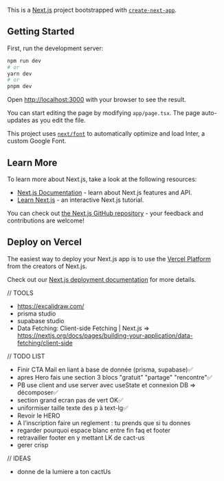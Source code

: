 This is a [Next.js](https://nextjs.org/) project bootstrapped with [`create-next-app`](https://github.com/vercel/next.js/tree/canary/packages/create-next-app).

## Getting Started

First, run the development server:

```bash
npm run dev
# or
yarn dev
# or
pnpm dev
```

Open [http://localhost:3000](http://localhost:3000) with your browser to see the result.

You can start editing the page by modifying `app/page.tsx`. The page auto-updates as you edit the file.

This project uses [`next/font`](https://nextjs.org/docs/basic-features/font-optimization) to automatically optimize and load Inter, a custom Google Font.

## Learn More

To learn more about Next.js, take a look at the following resources:

- [Next.js Documentation](https://nextjs.org/docs) - learn about Next.js features and API.
- [Learn Next.js](https://nextjs.org/learn) - an interactive Next.js tutorial.

You can check out [the Next.js GitHub repository](https://github.com/vercel/next.js/) - your feedback and contributions are welcome!

## Deploy on Vercel

The easiest way to deploy your Next.js app is to use the [Vercel Platform](https://vercel.com/new?utm_medium=default-template&filter=next.js&utm_source=create-next-app&utm_campaign=create-next-app-readme) from the creators of Next.js.

Check out our [Next.js deployment documentation](https://nextjs.org/docs/deployment) for more details.

// TOOLS
- https://excalidraw.com/
- prisma studio
- supabase studio
- Data Fetching: Client-side Fetching | Next.js => https://nextjs.org/docs/pages/building-your-application/data-fetching/client-side

// TODO LIST

- Finir CTA Mail en liant à base de donnée (prisma, supabase)✅
- apres Hero fais une section 3 blocs "gratuit" "partage" "rencontre"✅
- PB use client and use server avec useState et connexion DB => décomposer✅
- section grand ecran pas de vert OK✅
- uniformiser taille texte des p à text-lg✅
- Revoir le HERO
- A l'inscription faire un reglement : tu prends que si tu donnes
- regarder pourquoi espace blanc entre fin faq et footer 
- retravailler footer en y mettant LK de cact-us
- gerer crisp

// IDEAS
- donne de la lumiere a ton cactUs